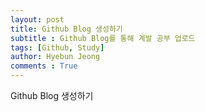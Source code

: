 ```yaml
---
layout: post
title: Github Blog 생성하기
subtitle : Github Blog를 통해 계발 공부 업로드
tags: [Github, Study]
author: Hyebun Jeong
comments : True
---
```


Github Blog 생성하기
